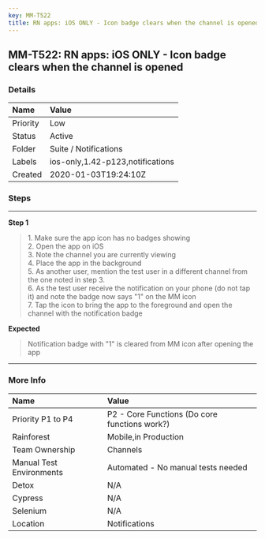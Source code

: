 ```yaml
---
key: MM-T522
title: RN apps: iOS ONLY - Icon badge clears when the channel is opened
---
```


## MM-T522: RN apps: iOS ONLY - Icon badge clears when the channel is opened

### Details

| Name     | Value                            |
| :------- | :------------------------------- |
| Priority | Low                              |
| Status   | Active                           |
| Folder   | Suite / Notifications            |
| Labels   | ios-only,1.42-p123,notifications |
| Created  | 2020-01-03T19:24:10Z             |

### Steps

<hr/>

**Step 1**

> <article>1. Make sure the app icon has no badges showing<br>2. Open the app on iOS<br>3. Note the channel you are currently viewing<br>4. Place the app in the background<br>5. As another user, mention the test user in a different channel from the one noted in step 3.<br>6. As the test user receive the notification on your phone (do not tap it) and note the badge now says "1" on the MM icon<br>7. Tap the icon to bring the app to the foreground and open the channel with the notification badge</article>

**Expected**

> <article>Notification badge with "1" is cleared from MM icon after opening the app</article>

<hr/>

### More Info

| Name                     | Value                                         |
| :----------------------- | :-------------------------------------------- |
| Priority P1 to P4        | P2 - Core Functions (Do core functions work?) |
| Rainforest               | Mobile,in Production                          |
| Team Ownership           | Channels                                      |
| Manual Test Environments | Automated - No manual tests needed            |
| Detox                    | N/A                                           |
| Cypress                  | N/A                                           |
| Selenium                 | N/A                                           |
| Location                 | Notifications                                 |

